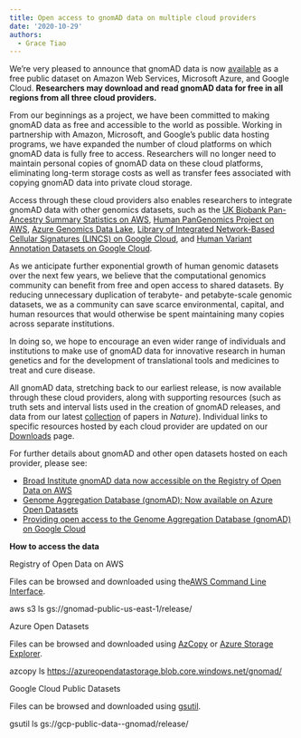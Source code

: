 ```yaml
---
title: Open access to gnomAD data on multiple cloud providers
date: '2020-10-29'
authors:
  - Grace Tiao
---
```

We’re very pleased to announce that gnomAD data is now [available](https://gnomad.broadinstitute.org/downloads) as a free public dataset on Amazon Web Services, Microsoft Azure, and Google Cloud. **Researchers may download and read gnomAD data for free in all regions from all three cloud providers.**



From our beginnings as a project, we have been committed to making gnomAD data as free and accessible to the world as possible. Working in partnership with Amazon, Microsoft, and Google’s public data hosting programs, we have expanded the number of cloud platforms on which gnomAD data is fully free to access. Researchers will no longer need to maintain personal copies of gnomAD data on these cloud platforms, eliminating long-term storage costs as well as transfer fees associated with copying gnomAD data into private cloud storage.



Access through these cloud providers also enables researchers to integrate gnomAD data with other genomics datasets, such as the [UK Biobank Pan-Ancestry Summary Statistics on AWS](https://registry.opendata.aws/broad-pan-ukb/), [Human PanGenomics Project on AWS](https://registry.opendata.aws/hpgp-data/), [Azure Genomics Data Lake](https://azure.microsoft.com/en-us/services/open-datasets/catalog/genomics-data-lake/), [Library of Integrated Network-Based Cellular Signatures (LINCS) on Google Cloud](https://console.cloud.google.com/marketplace/product/umiami-lincs/umiami-lincs?filter=solution-type:dataset&filter=category:genomics&id=2000bf1c-07e6-496e-896e-df1f4d47ee63), and [Human Variant Annotation Datasets on Google Cloud](https://console.cloud.google.com/marketplace/product/bigquery-public-data/human-variant-annotation-public?filter=solution-type:dataset&filter=category:genomics&id=9e418c65-7c29-471f-8539-9557e96f807c).



As we anticipate further exponential growth of human genomic datasets over the next few years, we believe that the computational genomics community can benefit from free and open access to shared datasets. By reducing unnecessary duplication of terabyte- and petabyte-scale genomic datasets, we as a community can save scarce environmental, capital, and human resources that would otherwise be spent maintaining many copies across separate institutions.



In doing so, we hope to encourage an even wider range of individuals and institutions to make use of gnomAD data for innovative research in human genetics and for the development of translational tools and medicines to treat and cure disease.



All gnomAD data, stretching back to our earliest release, is now available through these cloud providers, along with supporting resources (such as truth sets and interval lists used in the creation of gnomAD releases, and data from our latest [collection](https://www.nature.com/immersive/d42859-020-00002-x/index.html) of papers in *Nature*). Individual links to specific resources hosted by each cloud provider are updated on our [Downloads](https://gnomad.broadinstitute.org/downloads) page.



For further details about gnomAD and other open datasets hosted on each provider, please see:

* [Broad Institute gnomAD data now accessible on the Registry of Open Data on AWS](https://aws.amazon.com/blogs/industries/broad-institute-gnomad-data-now-accessible-on-the-registry-of-open-data-on-aws/)
* [Genome Aggregation Database (gnomAD): Now available on Azure Open Datasets](https://techcommunity.microsoft.com/t5/healthcare-and-life-sciences/genome-aggregation-database-gnomad-now-available-on-azure-open/ba-p/1824798)
* [Providing open access to the Genome Aggregation Database (gnomAD) on Google Cloud](https://cloud.google.com/blog/topics/healthcare-life-sciences/google-cloud-providing-free-access-to-genome-aggregation-database)





**How to access the data**



Registry of Open Data on AWS

Files can be browsed and downloaded using the[AWS Command Line Interface](https://docs.aws.amazon.com/cli/).

aws s3 ls gs://gnomad-public-us-east-1/release/



Azure Open Datasets

Files can be browsed and downloaded using [AzCopy](https://docs.microsoft.com/en-us/azure/storage/common/storage-use-azcopy-v10) or [Azure Storage Explorer](https://azure.microsoft.com/en-us/features/storage-explorer/).

azcopy ls https://azureopendatastorage.blob.core.windows.net/gnomad/

Google Cloud Public Datasets

Files can be browsed and downloaded using [gsutil](https://cloud.google.com/storage/docs/gsutil).

gsutil ls gs://gcp-public-data--gnomad/release/
